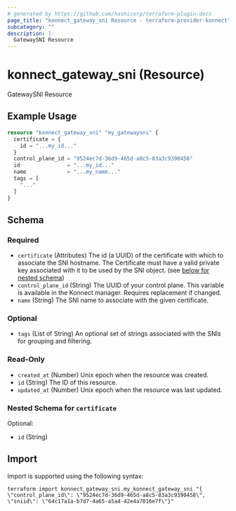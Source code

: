 ```yaml
---
# generated by https://github.com/hashicorp/terraform-plugin-docs
page_title: "konnect_gateway_sni Resource - terraform-provider-konnect"
subcategory: ""
description: |-
  GatewaySNI Resource
---
```


# konnect_gateway_sni (Resource)

GatewaySNI Resource

## Example Usage

```terraform
resource "konnect_gateway_sni" "my_gatewaysni" {
  certificate = {
    id = "...my_id..."
  }
  control_plane_id = "9524ec7d-36d9-465d-a8c5-83a3c9390458"
  id               = "...my_id..."
  name             = "...my_name..."
  tags = [
    "..."
  ]
}
```

<!-- schema generated by tfplugindocs -->
## Schema

### Required

- `certificate` (Attributes) The id (a UUID) of the certificate with which to associate the SNI hostname. The Certificate must have a valid private key associated with it to be used by the SNI object. (see [below for nested schema](#nestedatt--certificate))
- `control_plane_id` (String) The UUID of your control plane. This variable is available in the Konnect manager. Requires replacement if changed.
- `name` (String) The SNI name to associate with the given certificate.

### Optional

- `tags` (List of String) An optional set of strings associated with the SNIs for grouping and filtering.

### Read-Only

- `created_at` (Number) Unix epoch when the resource was created.
- `id` (String) The ID of this resource.
- `updated_at` (Number) Unix epoch when the resource was last updated.

<a id="nestedatt--certificate"></a>
### Nested Schema for `certificate`

Optional:

- `id` (String)

## Import

Import is supported using the following syntax:

```shell
terraform import konnect_gateway_sni.my_konnect_gateway_sni "{ \"control_plane_id\": \"9524ec7d-36d9-465d-a8c5-83a3c9390458\",  \"sniid\": \"64c17a1a-b7d7-4a65-a5a4-42e4a7016e7f\"}"
```
